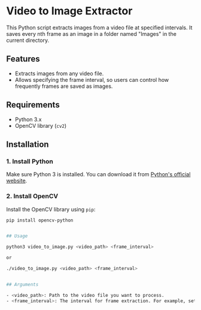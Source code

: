 # Video to Image Extractor

This Python script extracts images from a video file at specified intervals. It saves every nth frame as an image in a folder named "Images" in the current directory.

## Features

- Extracts images from any video file.
- Allows specifying the frame interval, so users can control how frequently frames are saved as images.

## Requirements

- Python 3.x
- OpenCV library (`cv2`)

## Installation

### 1. Install Python

Make sure Python 3 is installed. You can download it from [Python's official website](https://www.python.org/downloads/).

### 2. Install OpenCV

Install the OpenCV library using `pip`:

```bash
pip install opencv-python


## Usage

python3 video_to_image.py <video_path> <frame_interval>

or 

./video_to_image.py <video_path> <frame_interval>


## Arguments 

- <video_path>: Path to the video file you want to process.
- <frame_interval>: The interval for frame extraction. For example, setting frame_interval to 5 saves every 5th frame.

